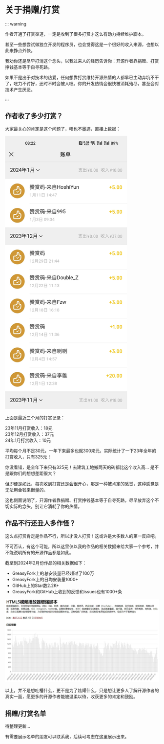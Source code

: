 # 关于捐赠/打赏

::: warning

作者开通了打赏渠道，一定是收到了很多打赏才这么有动力持续维护脚本。

甚至一些想尝试做独立开发的程序员，也会觉得这是一个很好的收入来源，也想以此来挣点外快。  

我劝你还是尽早打消这个念头，以我过来人的经历告诉你：开源作者靠捐赠、打赏挣钱基本等于自寻死路。  

如果不是出于对技术的热爱，任何想靠打赏维持开源热情的人都早已主动弃坑不干了，吃力不讨好，还时不时会被人喷。你的开发热情会很快被消耗殆尽，甚至会对技术产生厌恶。  

:::

## 作者收了多少打赏？

大家最关心的肯定是这个问题了，咱也不墨迹，直接上数据：

<img src="./img/donate_history.jpg" width=400 alt="donate_history" />

上面是最近三个月的打赏记录：

23年11月打赏收入：18元  
23年12月打赏收入：37元  
24年1月打赏收入：10元  

平均每个月不足30元，一年下来最多也就300来元，实际统计了一下23年全年的打赏收入，只有325元！  

你没看错，是全年下来只有325元！去建筑工地搬两天的砖都比这个收入高... 是不是跟你们的想想差距很大？  

但即便是如此，每次收到打赏还是会很开心，那是一种被肯定的感觉，这种感觉是无法用金钱来衡量的。  

这也侧面说明了，开源作者靠捐赠、打赏挣钱基本等于自寻死路，尽早放弃这个不切实际的念头，别让它消耗了你的热情。  

## 作品不行还丑人多作怪？

这么点打赏肯定是作品不行，所以才没人打赏！这或许是大多数人的第一反应吧。  

不可否认，有这个可能，所以这里仅以我的作品的相关数据来给大家一个参考，并不能说明所有的开源作品都是如此。

截至到2024年2月份作品的相关数据如下：

- GreasyFork上的总安装量已经超过了100万
- GreasyFork上的日均安装量1000+
- GitHub上的Star数2.2K+
- GreasyFork和GitHub上收到的反馈和issues也有1000+条

![install_data](./img/install_data.jpg)  

以上，并不是想吐槽什么，更不是为了炫耀什么，只是想让更多人了解开源作者的真实一面，愿更多的开源作者能被温柔以待，收获更多的肯定和鼓励。

## 捐赠/打赏名单

待整理更新...

有需要展示名单的朋友可以联系我，后续可考虑在这里展示出来。
